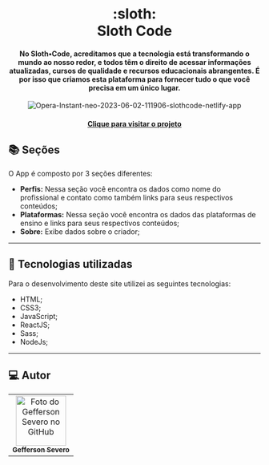 <h1 align="center">
  :sloth: <br>Sloth Code
</h1>

<h4 align="center">
  No Sloth•Code, acreditamos que a tecnologia está transformando o mundo ao nosso redor,
  e todos têm o direito de acessar informações atualizadas, cursos de qualidade e recursos educacionais abrangentes.
  É por isso que criamos esta plataforma para fornecer tudo o que você precisa em um único lugar.
</h4>
<p align="center">
  <img src="https://i.ibb.co/FgLwFKG/Opera-Instant-neo-2023-06-02-111906-slothcode-netlify-app.png" alt="Opera-Instant-neo-2023-06-02-111906-slothcode-netlify-app" border="0">
 </p>

<h4 align="center"><a href="https://slothcode.netlify.app/components">Clique para visitar o projeto</a></h4>

## 📚 Seções
O App é composto por 3 seções diferentes:


- **Perfis:** Nessa seção você encontra os dados como nome do profissional e contato como também links para seus respectivos conteúdos;
- **Plataformas:** Nessa seção você encontra os dados das plataformas de ensino e links para seus respectivos conteúdos;
- **Sobre:** Exibe dados sobre o criador;


---

## 💼 Tecnologias utilizadas
Para o desenvolvimento deste site utilizei as seguintes tecnologias:

- HTML;
- CSS3;
- JavaScript;
- ReactJS;
- Sass;
- NodeJs;



---

## :computer: Autor<br>
<table>
  <tr>
    <td align="center">
      <a href="https://github.com/geffersonst">
        <img src="https://i.ibb.co/SvJ2wxy/avatargeffersondev1.jpg" width="100px;" alt="Foto do Gefferson Severo no GitHub"/><br>
        <sub>
          <b>Gefferson Severo</b>
        </sub>
      </a>
    </td>
  </tr>
</table>


